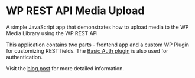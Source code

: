 # WP REST API Media Upload
A simple JavaScript app that demonstrates how to upload media to the WP Media Library using the WP REST API

This application contains two parts - frontend app and a custom WP Plugin for customizing REST fields. The [Basic Auth plugin](https://github.com/WP-API/Basic-Auth) is also used for authentication.

Visit the [blog post](https://www.edmundcwm.com/uploading-media-using-the-wp-rest-api-and-javascript/) for more detailed information.

